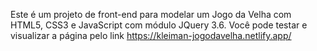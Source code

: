 Este é um projeto de front-end para modelar um Jogo da Velha com HTML5, CSS3 e JavaScript com módulo JQuery 3.6.
Você pode testar e visualizar a página pelo link https://kleiman-jogodavelha.netlify.app/
